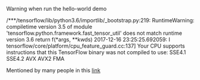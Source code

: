 Warning when run the hello-world demo

/***/tensorflow/lib/python3.6/importlib/_bootstrap.py:219: RuntimeWarning: compiletime version 3.5 of module 'tensorflow.python.framework.fast_tensor_util' does not match runtime version 3.6
  return f(*args, **kwds)
2017-12-16 23:25:25.692059: I tensorflow/core/platform/cpu_feature_guard.cc:137] Your CPU supports instructions that this TensorFlow binary was not compiled to use: SSE4.1 SSE4.2 AVX AVX2 FMA

Mentioned by many people in this [link](https://github.com/tensorflow/tensorflow/issues/14182)
